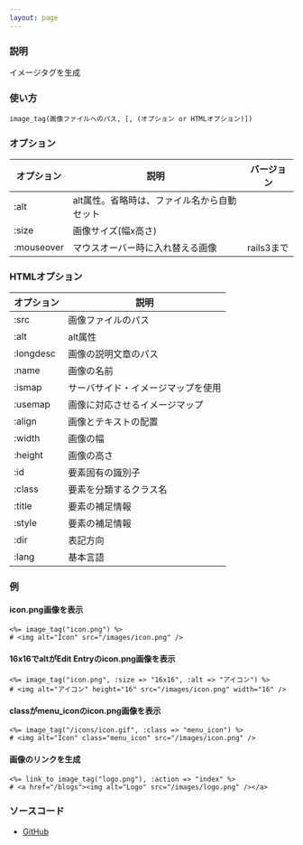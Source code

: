 ```yaml
---
layout: page
---
```

### 説明
イメージタグを生成

### 使い方
    image_tag(画像ファイルへのパス, [, (オプション or HTMLオプション)])

### オプション

オプション      | 説明                      | バージョン
---------- | ----------------------- | --------
:alt       | alt属性。省略時は、ファイル名から自動セット |
:size      | 画像サイズ(幅x高さ)             |
:mouseover | マウスオーバー時に入れ替える画像        | rails3まで

### HTMLオプション

オプション     | 説明
--------- | -----------------
:src      | 画像ファイルのパス
:alt      | alt属性
:longdesc | 画像の説明文章のパス
:name     | 画像の名前
:ismap    | サーバサイド・イメージマップを使用
:usemap   | 画像に対応させるイメージマップ
:align    | 画像とテキストの配置
:width    | 画像の幅
:height   | 画像の高さ
:id       | 要素固有の識別子
:class    | 要素を分類するクラス名
:title    | 要素の補足情報
:style    | 要素の補足情報
:dir      | 表記方向
:lang     | 基本言語

### 例
#### icon.png画像を表示
    <%= image_tag("icon.png") %>
    # <img alt="Icon" src="/images/icon.png" />

#### 16x16でaltがEdit Entryのicon.png画像を表示
    <%= image_tag("icon.png", :size => "16x16", :alt => "アイコン") %>
    # <img alt="アイコン" height="16" src="/images/icon.png" width="16" />

#### classがmenu_iconのicon.png画像を表示
    <%= image_tag("/icons/icon.gif", :class => "menu_icon") %>
    # <img alt="Icon" class="menu_icon" src="/images/icon.png" />

#### 画像のリンクを生成
    <%= link_to image_tag("logo.png"), :action => "index" %>
    # <a href="/blogs"><img alt="Logo" src="/images/logo.png" /></a>

### ソースコード
* [GitHub](https://github.com/rails/rails/blob/71c7fd101324046995d8f7e51e78475c0e37ec1a/actionview/lib/action_view/helpers/asset_tag_helper.rb#L208)